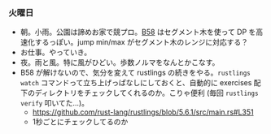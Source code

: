 ### 火曜日

* 朝。小雨。公園は諦めお家で競プロ。[B58](https://atcoder.jp/contests/tessoku-book/tasks/tessoku_book_ee) はセグメント木を使って DP を高速化するっぽい。jump min/max がセグメント木のレンジに対応する？
* お仕事。やっていき。
* 夜。雨と風。特に風がひどい。歩数ノルマをなんとかこなす。
* B58 が解けないので、気分を変えて rustlings の続きをやる。`rustlings watch` コマンドって立ち上げっぱなしにしておくと、自動的に exercises 配下のディレクトリをチェックしてくれるのか。こりゃ便利 (毎回 `rustlings verify` 叩いてた...)。
  * https://github.com/rust-lang/rustlings/blob/5.6.1/src/main.rs#L351
  * 1秒ごとにチェックしてるのか
